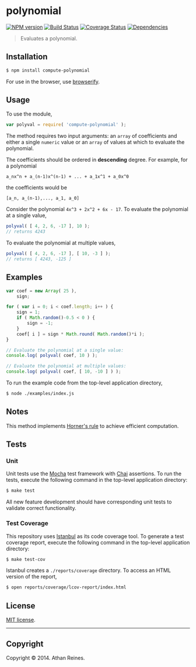polynomial
===
[![NPM version][npm-image]][npm-url] [![Build Status][travis-image]][travis-url] [![Coverage Status][coveralls-image]][coveralls-url] [![Dependencies][dependencies-image]][dependencies-url]

> Evaluates a polynomial.


## Installation

``` bash
$ npm install compute-polynomial
```

For use in the browser, use [browserify](https://github.com/substack/node-browserify).


## Usage

To use the module,

``` javascript
var polyval = require( 'compute-polynomial' );
```

The method requires two input arguments: an `array` of coefficients and either a single `numeric` value or an `array` of values at which to evaluate the polynomial.

The coefficients should be ordered in __descending__ degree. For example, for a polynomial

```
a_nx^n + a_(n-1)x^(n-1) + ... + a_1x^1 + a_0x^0
```

the coefficients would be

```
[a_n, a_(n-1),..., a_1, a_0]
```

Consider the polynomial `4x^3 + 2x^2 + 6x - 17`. To evaluate the polynomial at a single value,

``` javascript
polyval( [ 4, 2, 6, -17 ], 10 );
// returns 4243
```

To evaluate the polynomial at multiple values,

``` javascript
polyval( [ 4, 2, 6, -17 ], [ 10, -3 ] );
// returns [ 4243, -125 ]
```


## Examples

``` javascript
var coef = new Array( 25 ),
	sign;

for ( var i = 0; i < coef.length; i++ ) {
	sign = 1;
	if ( Math.random()-0.5 < 0 ) {
		sign = -1;
	}
	coef[ i ] = sign * Math.round( Math.random()*i );
}

// Evaluate the polynomial at a single value:
console.log( polyval( coef, 10 ) );

// Evaluate the polynomial at multiple values:
console.log( polyval( coef, [ 10, -10 ] ) );
```

To run the example code from the top-level application directory,

``` bash
$ node ./examples/index.js
```


## Notes

This method implements [Horner's rule](http://en.wikipedia.org/wiki/Horner's_method) to achieve efficient computation.


## Tests

### Unit

Unit tests use the [Mocha](http://visionmedia.github.io/mocha) test framework with [Chai](http://chaijs.com) assertions. To run the tests, execute the following command in the top-level application directory:

``` bash
$ make test
```

All new feature development should have corresponding unit tests to validate correct functionality.


### Test Coverage

This repository uses [Istanbul](https://github.com/gotwarlost/istanbul) as its code coverage tool. To generate a test coverage report, execute the following command in the top-level application directory:

``` bash
$ make test-cov
```

Istanbul creates a `./reports/coverage` directory. To access an HTML version of the report,

``` bash
$ open reports/coverage/lcov-report/index.html
```


## License

[MIT license](http://opensource.org/licenses/MIT). 


---
## Copyright

Copyright &copy; 2014. Athan Reines.


[npm-image]: http://img.shields.io/npm/v/compute-polynomial.svg
[npm-url]: https://npmjs.org/package/compute-polynomial

[travis-image]: http://img.shields.io/travis/compute-io/polynomial/master.svg
[travis-url]: https://travis-ci.org/compute-io/polynomial

[coveralls-image]: https://img.shields.io/coveralls/compute-io/polynomial/master.svg
[coveralls-url]: https://coveralls.io/r/compute-io/polynomial?branch=master

[dependencies-image]: http://img.shields.io/david/compute-io/polynomial.svg
[dependencies-url]: https://david-dm.org/compute-io/polynomial

[dev-dependencies-image]: http://img.shields.io/david/dev/compute-io/polynomial.svg
[dev-dependencies-url]: https://david-dm.org/dev/compute-io/polynomial

[github-issues-image]: http://img.shields.io/github/issues/compute-io/polynomial.svg
[github-issues-url]: https://github.com/compute-io/polynomial/issues
